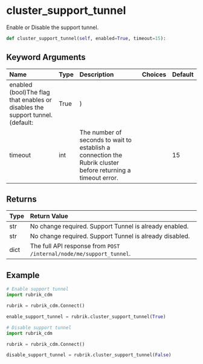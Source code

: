 # cluster\_support\_tunnel

Enable or Disable the support tunnel.

```python
def cluster_support_tunnel(self, enabled=True, timeout=15):
```

## Keyword Arguments

| Name | Type | Description | Choices | Default |
| :--- | :--- | :--- | :--- | :--- |
| enabled \(bool\)The flag that enables or disables the support tunnel. \(default: | True | \) |  |  |
| timeout | int | The number of seconds to wait to establish a connection the Rubrik cluster before returning a timeout error. |  | 15 |

## Returns

| Type | Return Value |
| :--- | :--- |
| str | No change required. Support Tunnel is already enabled. |
| str | No change required. Support Tunnel is already disabled. |
| dict | The full API response from `POST /internal/node/me/support_tunnel`. |

## Example

```python
# Enable support tunnel
import rubrik_cdm

rubrik = rubrik_cdm.Connect()

enable_support_tunnel = rubrik.cluster_support_tunnel(True)

# Disable support tunnel
import rubrik_cdm

rubrik = rubrik_cdm.Connect()

disable_support_tunnel = rubrik.cluster_support_tunnel(False)
```

